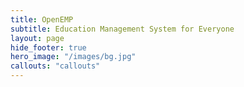 ```yaml
---
title: OpenEMP
subtitle: Education Management System for Everyone 
layout: page
hide_footer: true
hero_image: "/images/bg.jpg"
callouts: "callouts" 
---
```


